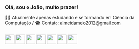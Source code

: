 ### Olá, sou o João, muito prazer!

🐱‍💻 Atualmente apenas estudando e se formando em Ciência da Computação / ☎ Contato: almeidamelo2012@gmail.com

<div style="display: inline_block"><br>
  <img align="Center" height="30" widht="40" src="https://cdn.jsdelivr.net/gh/devicons/devicon/icons/python/python-original.svg" />
  <img align="Center" height="30" widht="40" src="https://cdn.jsdelivr.net/gh/devicons/devicon/icons/c/c-original.svg" />
  <img align="Center" height="30" widht="40" src="https://cdn.jsdelivr.net/gh/devicons/devicon/icons/java/java-original.svg" />
  <img align="Center" height="30" widht="40" src="https://cdn.jsdelivr.net/gh/devicons/devicon/icons/javascript/javascript-original.svg" />
  <img align="Center" height="30" widht="40" src="https://cdn.jsdelivr.net/gh/devicons/devicon/icons/html5/html5-original.svg" />
  <img align="Center" height="30" widht="40" src="https://cdn.jsdelivr.net/gh/devicons/devicon/icons/css3/css3-original.svg" />
  <img align="Center" height="30" widht="40" src="https://cdn.jsdelivr.net/gh/devicons/devicon/icons/mysql/mysql-original.svg" />
</div>
